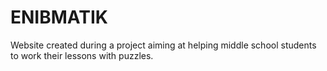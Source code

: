 # ENIBMATIK
Website created during a project aiming at helping middle school students to work their lessons with puzzles.
